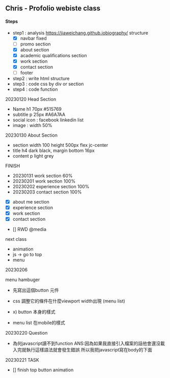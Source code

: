 ## Chris - Profolio webiste class

#### Steps
- step1 : analysis https://jiaweichang.github.iobiography/ structure
    - [X] navbar fixed
    - [ ] promo section
    - [X] about section
    - [X] academic qualifications section
    - [X] work section
    - [X] contact section
    - [ ] footer
- step2 : write html structure
- step3 : code css by div or section
- step4 : code function 



20230120 Head Section

- Name h1 70px #515769
- subtitle p 25px #A6A7AA
- social icon : facebook linkedin list
- image : width 50%


20230130 About Section

- section width 100 height 500px flex jc-center 
- title h4 dark black, margin bottom 16px
- content p light grey

FINISH

- 20230131 work section 60%
- 20230201 work section 100% 
- 20230202 experience section 100%
- 20230203 contact section 100%


- [X] about me section
- [X] experience section
- [X] work section
- [X] contact section
- [] RWD @media





next class
- animation
- js -> go to top
- menu




20230206

menu hambuger

- 先寫出這個button 元件
- css 調整它的條件在什麼viewport width出現 (menu list)
- x) button 本身的樣式

- menu list 在mobile的樣式

20230220 Question
- 為何javascript讀不到function
ANS:因為如果我直接引入檔案的話他會還沒載入完就執行這樣語法就會發生錯誤 所以我把javascript寫在body的下面

20230221 TASK
- [] finish top button animation